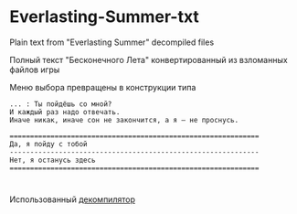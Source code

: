 # Everlasting-Summer-txt
Plain text from "Everlasting Summer" decompiled files

Полный текст "Бесконечного Лета" конвертированный из взломанных файлов игры

Меню выбора превращены в конструкции типа

```
... : Ты пойдёшь со мной?
И каждый раз надо отвечать.
Иначе никак, иначе сон не закончится, а я – не проснусь.

=============================================================
Да, я пойду с тобой
-------------------------------------------------------------
Нет, я останусь здесь
=============================================================
```

#
Использованный [декомпилятор](https://github.com/CensoredUsername/unrpyc)
